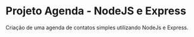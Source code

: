 # Projeto Agenda - NodeJS e Express

Criação de uma agenda de contatos simples utilizando NodeJs e Express.
